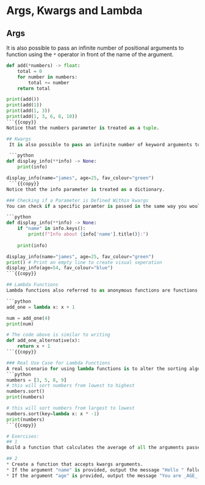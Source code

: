 # Args, Kwargs and Lambda

## Args
It is also possible to pass an infinite number of positional arguments to function using the `*` operator in front of the name of the argument.

```python
def add(*numbers) -> float:
    total = 0
    for number in numbers:
        total += number
    return total

print(add())
print(add(1))
print(add(1, 3))
print(add(1, 3, 6, 8, 10))
```{{copy}}
Notice that the numbers parameter is treated as a tuple.

## Kwargs
 It is also possible to pass an infinite number of keyword arguments to a function using the `**` operator in front of the name of the argument.

 ```python
def display_info(**info) -> None:
    print(info)

display_info(name="james", age=25, fav_colour="green")
 ```{{copy}}
Notice that the info parameter is treated as a dictionary.

### Checking if a Parameter is Defined Within kwargs
You can check if a specific paramter is passed in the same way you would check if a key is present in a dictionary.

```python
def display_info(**info) -> None:
    if "name" in info.keys():
        print(f"Info about {info['name'].title()}:")
    
    print(info)

display_info(name="james", age=25, fav_colour="green")
print() # Print an empty line to create visual seperation
display_info(age=54, fav_colour="blue")
```{{copy}}

## Lambda Functions
Lambda functions also referred to as anonymous functions are functions that do not have a name assigned to them. They are mostly used for simple 1-line functions that are part of a larger function.

```python
add_one = lambda x: x + 1

num = add_one(4)
print(num)

# The code above is similar to writing
def add_one_alternative(x):
    return x + 1
```{{copy}}

### Real Use Case for Lambda Functions
A real scenario for using lambda functions is to alter the sorting algorithm used by the .sort() function.
```python
numbers = [3, 5, 8, 9]
# this will sort numbers from lowest to highest
numbers.sort()
print(numbers)

# this will sort numbers from largest to lowest
numbers.sort(key=lambda x: x * -1)
print(numbers)
```{{copy}}

# Exercises:
## 1
Build a function that calculates the average of all the arguments passed to the function.

## 2
* Create a function that accepts kwargs arguments.
* If the argument "name" is provided, output the message "Hello " followed by the value of "name".
* If the argument "age" is provided, output the message "You are _AGE_ years old" where "_AGE_" is the value of the "age" parameter 
